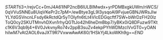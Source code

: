 $START$ti3+/rejvCc+0mJ4A61lNP2ncB6lULBIMwdx+yrPDMBxgkUWm/nWCS/0qVVuSNNEu8UiqVKePr2c7pM+/ewBtye3gL9l3ysqoAI9FvjueGBNJWRsJlwYLYdGSVncnLFsdy6kRctdQr5yTOIyfn6tLt4VIcEDGqcftf7SW+bWrDzFH20lzToQ0cy2SKUTMnvhDXvn1rhyQGTtJo42h6heDmBbp7/yBKx0iQ8DFuzw9TKtc1K6V3qb9j4+6V0JvkvnyRo74v2ppB3suZv4ekpPYhWDMzclVvGT0+yOANhilwM7vAt2AOL6vaJXT9R7VxwwAwAK60/1HSkYj4LkoWKh9g==$END$